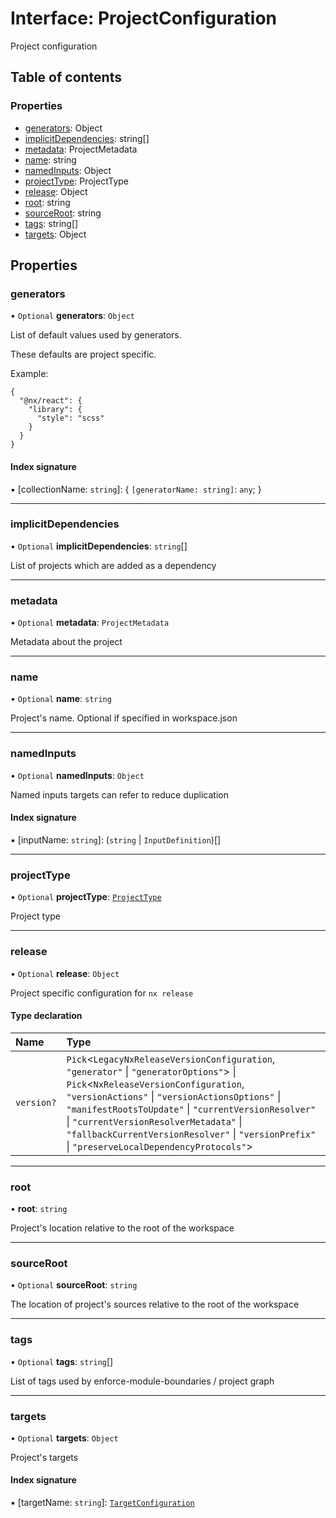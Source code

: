 # Interface: ProjectConfiguration

Project configuration

## Table of contents

### Properties

- [generators](/reference/core-api/devkit/documents/ProjectConfiguration#generators): Object
- [implicitDependencies](/reference/core-api/devkit/documents/ProjectConfiguration#implicitdependencies): string[]
- [metadata](/reference/core-api/devkit/documents/ProjectConfiguration#metadata): ProjectMetadata
- [name](/reference/core-api/devkit/documents/ProjectConfiguration#name): string
- [namedInputs](/reference/core-api/devkit/documents/ProjectConfiguration#namedinputs): Object
- [projectType](/reference/core-api/devkit/documents/ProjectConfiguration#projecttype): ProjectType
- [release](/reference/core-api/devkit/documents/ProjectConfiguration#release): Object
- [root](/reference/core-api/devkit/documents/ProjectConfiguration#root): string
- [sourceRoot](/reference/core-api/devkit/documents/ProjectConfiguration#sourceroot): string
- [tags](/reference/core-api/devkit/documents/ProjectConfiguration#tags): string[]
- [targets](/reference/core-api/devkit/documents/ProjectConfiguration#targets): Object

## Properties

### generators

• `Optional` **generators**: `Object`

List of default values used by generators.

These defaults are project specific.

Example:

```
{
  "@nx/react": {
    "library": {
      "style": "scss"
    }
  }
}
```

#### Index signature

▪ [collectionName: `string`]: \{ `[generatorName: string]`: `any`; }

---

### implicitDependencies

• `Optional` **implicitDependencies**: `string`[]

List of projects which are added as a dependency

---

### metadata

• `Optional` **metadata**: `ProjectMetadata`

Metadata about the project

---

### name

• `Optional` **name**: `string`

Project's name. Optional if specified in workspace.json

---

### namedInputs

• `Optional` **namedInputs**: `Object`

Named inputs targets can refer to reduce duplication

#### Index signature

▪ [inputName: `string`]: (`string` \| `InputDefinition`)[]

---

### projectType

• `Optional` **projectType**: [`ProjectType`](/reference/core-api/devkit/documents/ProjectType)

Project type

---

### release

• `Optional` **release**: `Object`

Project specific configuration for `nx release`

#### Type declaration

| Name       | Type                                                                                                                                                                                                                                                                                                                                                                                     |
| :--------- | :--------------------------------------------------------------------------------------------------------------------------------------------------------------------------------------------------------------------------------------------------------------------------------------------------------------------------------------------------------------------------------------- |
| `version?` | `Pick`\<`LegacyNxReleaseVersionConfiguration`, `"generator"` \| `"generatorOptions"`\> \| `Pick`\<`NxReleaseVersionConfiguration`, `"versionActions"` \| `"versionActionsOptions"` \| `"manifestRootsToUpdate"` \| `"currentVersionResolver"` \| `"currentVersionResolverMetadata"` \| `"fallbackCurrentVersionResolver"` \| `"versionPrefix"` \| `"preserveLocalDependencyProtocols"`\> |

---

### root

• **root**: `string`

Project's location relative to the root of the workspace

---

### sourceRoot

• `Optional` **sourceRoot**: `string`

The location of project's sources relative to the root of the workspace

---

### tags

• `Optional` **tags**: `string`[]

List of tags used by enforce-module-boundaries / project graph

---

### targets

• `Optional` **targets**: `Object`

Project's targets

#### Index signature

▪ [targetName: `string`]: [`TargetConfiguration`](/reference/core-api/devkit/documents/TargetConfiguration)
